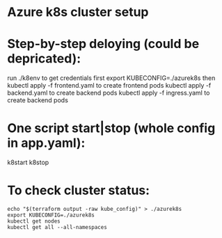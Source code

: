 # Azure k8s cluster setup
# Step-by-step deloying (could be depricated):
run ./k8env to get credentials first
export KUBECONFIG=./azurek8s
then kubectl apply -f frontend.yaml to create frontend pods
     kubectl apply -f backend.yaml to create backend pods
     kubectl apply -f ingress.yaml to create backend pods
# One script start|stop (whole config in app.yaml):
k8start
k8stop
# To check cluster status:
    echo "$(terraform output -raw kube_config)" > ./azurek8s
    export KUBECONFIG=./azurek8s
    kubectl get nodes
    kubectl get all --all-namespaces 